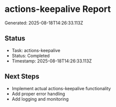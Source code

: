 # actions-keepalive Report

Generated: 2025-08-18T14:26:33.113Z

## Status
- Task: actions-keepalive
- Status: Completed
- Timestamp: 2025-08-18T14:26:33.113Z

## Next Steps
- Implement actual actions-keepalive functionality
- Add proper error handling
- Add logging and monitoring
